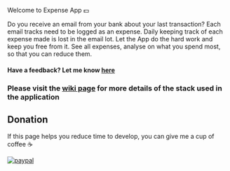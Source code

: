 
Welcome to Expense App :dollar:

  

Do you receive an email from your bank about your last transaction? Each email tracks need to be logged as an expense. Daily keeping track of each expense made is lost in the email lot. Let the App do the hard work and keep you free from it.
See all expenses, analyse on what you spend most, so that you can reduce them.

  

#### Have a feedback? Let me know [here](https://github.com/adityaskarnik/expense_app/issues)

  
  

### Please visit the [wiki page](https://github.com/adityaskarnik/expense_app/wiki) for more details of the stack used in the application

  

## Donation

If this page helps you reduce time to develop, you can give me a cup of coffee :coffee:

  

[![paypal](https://cdn-images-1.medium.com/max/738/1*G95uyokAH4JC5Ppvx4LmoQ@2x.png)](https://www.paypal.com/cgi-bin/webscr?cmd=_s-xclick&hosted_button_id=ZJM97M6KBLHZY)